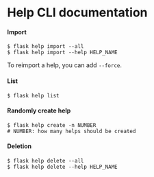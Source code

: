 # Help CLI documentation

#### Import

```shell
$ flask help import --all
$ flask help import --help HELP_NAME
```

To reimport a help, you can add `--force`.

#### List

```shell
$ flask help list
```

#### Randomly create help

```shell
$ flask help create -n NUMBER
# NUMBER: how many helps should be created
```

#### Deletion

```shell
$ flask help delete --all
$ flask help delete --help HELP_NAME
```

